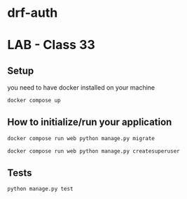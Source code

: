 # drf-auth
# LAB - Class 33




## Setup

you need to have docker installed on your machine

```bash
docker compose up
```

## How to initialize/run your application

```bash
docker compose run web python manage.py migrate

docker compose run web python manage.py createsuperuser
```

## Tests

```bash
python manage.py test
```

